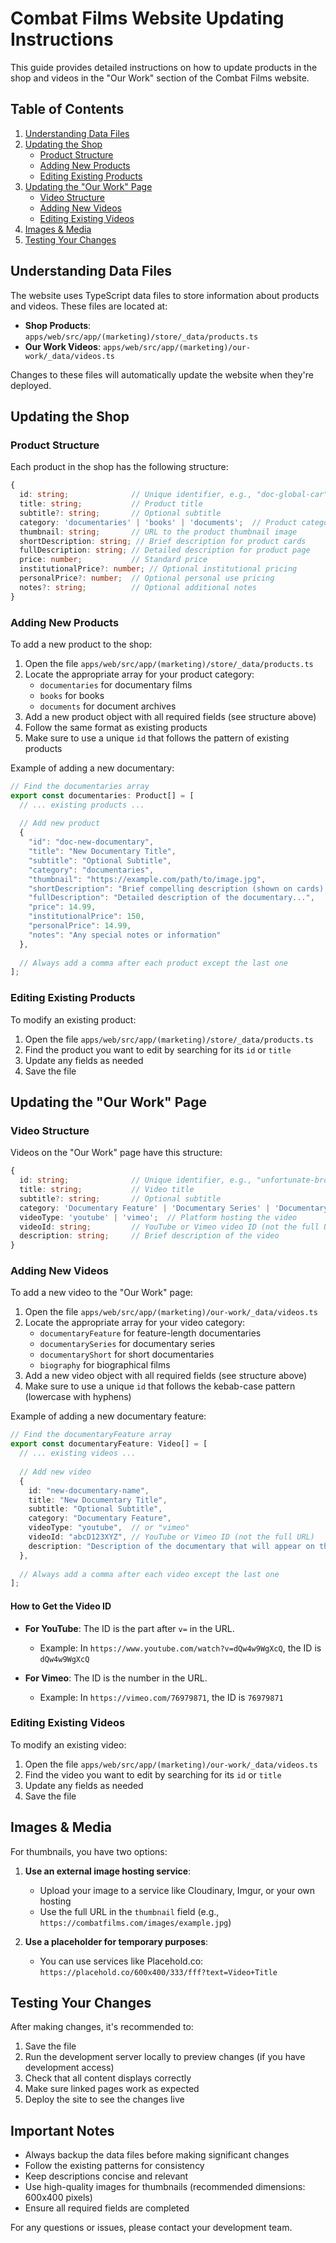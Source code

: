 # Combat Films Website Updating Instructions

This guide provides detailed instructions on how to update products in the shop and videos in the "Our Work" section of the Combat Films website.

## Table of Contents
1. [Understanding Data Files](#understanding-data-files)
2. [Updating the Shop](#updating-the-shop)
   - [Product Structure](#product-structure)
   - [Adding New Products](#adding-new-products)
   - [Editing Existing Products](#editing-existing-products)
3. [Updating the "Our Work" Page](#updating-the-our-work-page)
   - [Video Structure](#video-structure)
   - [Adding New Videos](#adding-new-videos)
   - [Editing Existing Videos](#editing-existing-videos)
4. [Images & Media](#images--media)
5. [Testing Your Changes](#testing-your-changes)

## Understanding Data Files

The website uses TypeScript data files to store information about products and videos. These files are located at:

- **Shop Products**: `apps/web/src/app/(marketing)/store/_data/products.ts`
- **Our Work Videos**: `apps/web/src/app/(marketing)/our-work/_data/videos.ts`

Changes to these files will automatically update the website when they're deployed.

## Updating the Shop

### Product Structure

Each product in the shop has the following structure:

```typescript
{
  id: string;              // Unique identifier, e.g., "doc-global-car"
  title: string;           // Product title
  subtitle?: string;       // Optional subtitle
  category: 'documentaries' | 'books' | 'documents';  // Product category
  thumbnail: string;       // URL to the product thumbnail image
  shortDescription: string; // Brief description for product cards
  fullDescription: string; // Detailed description for product page
  price: number;           // Standard price
  institutionalPrice?: number; // Optional institutional pricing
  personalPrice?: number;  // Optional personal use pricing
  notes?: string;          // Optional additional notes
}
```

### Adding New Products

To add a new product to the shop:

1. Open the file `apps/web/src/app/(marketing)/store/_data/products.ts`
2. Locate the appropriate array for your product category:
   - `documentaries` for documentary films
   - `books` for books
   - `documents` for document archives
3. Add a new product object with all required fields (see structure above)
4. Follow the same format as existing products
5. Make sure to use a unique `id` that follows the pattern of existing products

Example of adding a new documentary:

```typescript
// Find the documentaries array
export const documentaries: Product[] = [
  // ... existing products ...
  
  // Add new product
  {
    "id": "doc-new-documentary",
    "title": "New Documentary Title",
    "subtitle": "Optional Subtitle",
    "category": "documentaries",
    "thumbnail": "https://example.com/path/to/image.jpg",
    "shortDescription": "Brief compelling description (shown on cards).",
    "fullDescription": "Detailed description of the documentary...",
    "price": 14.99,
    "institutionalPrice": 150,
    "personalPrice": 14.99,
    "notes": "Any special notes or information"
  },
  
  // Always add a comma after each product except the last one
];
```

### Editing Existing Products

To modify an existing product:

1. Open the file `apps/web/src/app/(marketing)/store/_data/products.ts`
2. Find the product you want to edit by searching for its `id` or `title`
3. Update any fields as needed
4. Save the file

## Updating the "Our Work" Page

### Video Structure

Videos on the "Our Work" page have this structure:

```typescript
{
  id: string;              // Unique identifier, e.g., "unfortunate-brothers"
  title: string;           // Video title
  subtitle?: string;       // Optional subtitle
  category: 'Documentary Feature' | 'Documentary Series' | 'Documentary Short' | 'Biography';
  videoType: 'youtube' | 'vimeo';  // Platform hosting the video
  videoId: string;         // YouTube or Vimeo video ID (not the full URL)
  description: string;     // Brief description of the video
}
```

### Adding New Videos

To add a new video to the "Our Work" page:

1. Open the file `apps/web/src/app/(marketing)/our-work/_data/videos.ts`
2. Locate the appropriate array for your video category:
   - `documentaryFeature` for feature-length documentaries
   - `documentarySeries` for documentary series
   - `documentaryShort` for short documentaries
   - `biography` for biographical films
3. Add a new video object with all required fields (see structure above)
4. Make sure to use a unique `id` that follows the kebab-case pattern (lowercase with hyphens)

Example of adding a new documentary feature:

```typescript
// Find the documentaryFeature array
export const documentaryFeature: Video[] = [
  // ... existing videos ...
  
  // Add new video
  {
    id: "new-documentary-name",
    title: "New Documentary Title",
    subtitle: "Optional Subtitle",
    category: "Documentary Feature",
    videoType: "youtube",  // or "vimeo"
    videoId: "abcD123XYZ", // YouTube or Vimeo ID (not the full URL)
    description: "Description of the documentary that will appear on the card."
  },
  
  // Always add a comma after each video except the last one
];
```

#### How to Get the Video ID

- **For YouTube**: The ID is the part after `v=` in the URL. 
  - Example: In `https://www.youtube.com/watch?v=dQw4w9WgXcQ`, the ID is `dQw4w9WgXcQ`
  
- **For Vimeo**: The ID is the number in the URL.
  - Example: In `https://vimeo.com/76979871`, the ID is `76979871`

### Editing Existing Videos

To modify an existing video:

1. Open the file `apps/web/src/app/(marketing)/our-work/_data/videos.ts`
2. Find the video you want to edit by searching for its `id` or `title`
3. Update any fields as needed
4. Save the file

## Images & Media

For thumbnails, you have two options:

1. **Use an external image hosting service**: 
   - Upload your image to a service like Cloudinary, Imgur, or your own hosting
   - Use the full URL in the `thumbnail` field (e.g., `https://combatfilms.com/images/example.jpg`)

2. **Use a placeholder for temporary purposes**:
   - You can use services like Placehold.co: `https://placehold.co/600x400/333/fff?text=Video+Title`

## Testing Your Changes

After making changes, it's recommended to:

1. Save the file
2. Run the development server locally to preview changes (if you have development access)
3. Check that all content displays correctly
4. Make sure linked pages work as expected
5. Deploy the site to see the changes live

## Important Notes

- Always backup the data files before making significant changes
- Follow the existing patterns for consistency
- Keep descriptions concise and relevant
- Use high-quality images for thumbnails (recommended dimensions: 600x400 pixels)
- Ensure all required fields are completed

For any questions or issues, please contact your development team. 